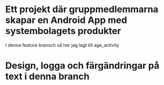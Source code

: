 
# Ett projekt där gruppmedlemmarna skapar en Android App med systembolagets produkter
I denna feature bransch så har jag lagt till age_activity
# Design, logga och färgändringar på text i denna branch
